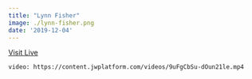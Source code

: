 ```yaml
---
title: "Lynn Fisher"
image: ./lynn-fisher.png
date: '2019-12-04'
---
```


[Visit Live](https://lynnandtonic.com/)

`video: https://content.jwplatform.com/videos/9uFgCbSu-dOun21le.mp4`
